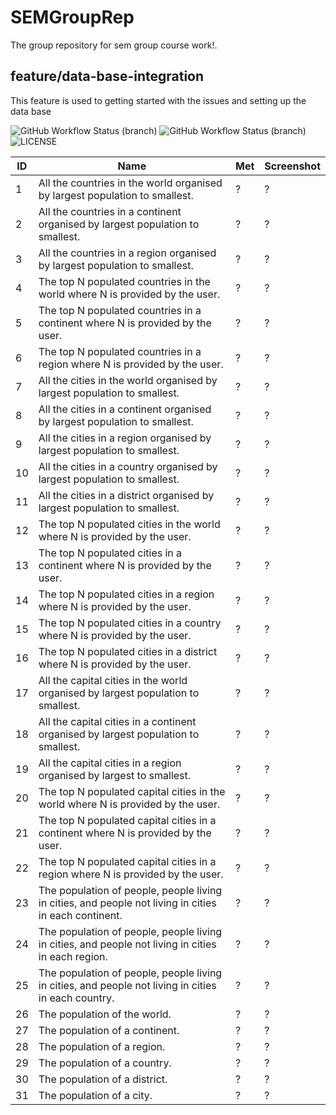 # SEMGroupRep
The group repository for sem group course work!.

## feature/data-base-integration
This feature is used to getting started with the issues and setting up the data base

![GitHub Workflow Status (branch)](https://img.shields.io/github/actions/workflow/status/semGroup444/SEMGroupRep/main.yml?branch=master)
![GitHub Workflow Status (branch)](https://img.shields.io/github/actions/workflow/status/semGroup444/SEMGroupRep/main.yml?branch=develop)
![LICENSE](https://img.shields.io/github/license/semGroup444/SEMGroupREP.svg?style=flat-square)

|  ID |Name|Met|Screenshot|
|-----|----|---|-----------|
| 1 | All the countries in the world organised by largest population to smallest. | ? | ? |
| 2 | All the countries in a continent organised by largest population to smallest. | ? | ? |
| 3 | All the countries in a region organised by largest population to smallest. | ? | ? |
| 4 | The top N populated countries in the world where N is provided by the user. | ? | ? |
| 5 | The top N populated countries in a continent where N is provided by the user. | ? | ? |
| 6 | The top N populated countries in a region where N is provided by the user. | ? | ? |
| 7 | All the cities in the world organised by largest population to smallest. | ? | ? |
| 8 | All the cities in a continent organised by largest population to smallest. | ? | ? |
| 9 | All the cities in a region organised by largest population to smallest. | ? | ? |
| 10 | All the cities in a country organised by largest population to smallest. | ? | ? |
| 11 | All the cities in a district organised by largest population to smallest. | ? | ? |
| 12 | The top N populated cities in the world where N is provided by the user. | ? | ? |
| 13 | The top N populated cities in a continent where N is provided by the user. | ? | ? |
| 14 | The top N populated cities in a region where N is provided by the user. | ? | ? |
| 15 | The top N populated cities in a country where N is provided by the user. | ? | ? |
| 16 | The top N populated cities in a district where N is provided by the user. | ? | ? |
| 17 | All the capital cities in the world organised by largest population to smallest. | ? | ? |
| 18 | All the capital cities in a continent organised by largest population to smallest. | ? | ? |
| 19 | All the capital cities in a region organised by largest to smallest. | ? | ? |
| 20 | The top N populated capital cities in the world where N is provided by the user. | ? | ? |
| 21 | The top N populated capital cities in a continent where N is provided by the user. | ? | ? |
| 22 | The top N populated capital cities in a region where N is provided by the user. | ? | ? |
| 23 | The population of people, people living in cities, and people not living in cities in each continent. | ? | ? |
| 24 | The population of people, people living in cities, and people not living in cities in each region. | ? | ? |
| 25 | The population of people, people living in cities, and people not living in cities in each country. | ? | ? |
| 26 | The population of the world. | ? | ? |
| 27 | The population of a continent. | ? | ? |
| 28 | The population of a region. | ? | ? |
| 29 | The population of a country. | ? | ? |
| 30 | The population of a district. | ? | ? |
| 31 | The population of a city. | ? | ? |

